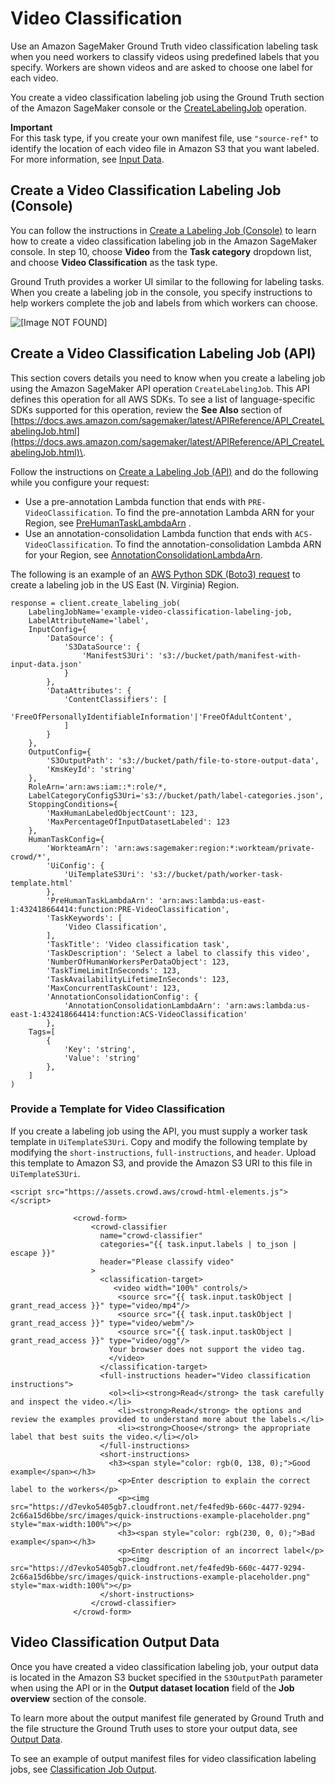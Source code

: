 # Video Classification<a name="sms-video-classification"></a>

Use an Amazon SageMaker Ground Truth video classification labeling task when you need workers to classify videos using predefined labels that you specify\. Workers are shown videos and are asked to choose one label for each video\.

You create a video classification labeling job using the Ground Truth section of the Amazon SageMaker console or the [CreateLabelingJob](https://docs.aws.amazon.com/sagemaker/latest/APIReference/API_CreateLabelingJob.html) operation\. 

**Important**  
For this task type, if you create your own manifest file, use `"source-ref"` to identify the location of each video file in Amazon S3 that you want labeled\. For more information, see [Input Data](sms-data-input.md)\.

## Create a Video Classification Labeling Job \(Console\)<a name="sms-creating-video-classification-console"></a>

You can follow the instructions in [Create a Labeling Job \(Console\)](sms-create-labeling-job-console.md) to learn how to create a video classification labeling job in the Amazon SageMaker console\. In step 10, choose **Video** from the **Task category** dropdown list, and choose **Video Classification** as the task type\. 

Ground Truth provides a worker UI similar to the following for labeling tasks\. When you create a labeling job in the console, you specify instructions to help workers complete the job and labels from which workers can choose\. 

![\[Image NOT FOUND\]](http://docs.aws.amazon.com/sagemaker/latest/dg/images/sms/video/vid_classification.gif)

## Create a Video Classification Labeling Job \(API\)<a name="sms-creating-video-classification-api"></a>

This section covers details you need to know when you create a labeling job using the Amazon SageMaker API operation `CreateLabelingJob`\. This API defines this operation for all AWS SDKs\. To see a list of language\-specific SDKs supported for this operation, review the **See Also** section of [https://docs.aws.amazon.com/sagemaker/latest/APIReference/API_CreateLabelingJob.html](https://docs.aws.amazon.com/sagemaker/latest/APIReference/API_CreateLabelingJob.html)\.

Follow the instructions on [Create a Labeling Job \(API\)](sms-create-labeling-job-api.md) and do the following while you configure your request: 
+ Use a pre\-annotation Lambda function that ends with `PRE-VideoClassification`\. To find the pre\-annotation Lambda ARN for your Region, see [PreHumanTaskLambdaArn](https://docs.aws.amazon.com/sagemaker/latest/dg/API_HumanTaskConfig.html#SageMaker-Type-HumanTaskConfig-PreHumanTaskLambdaArn) \. 
+ Use an annotation\-consolidation Lambda function that ends with `ACS-VideoClassification`\. To find the annotation\-consolidation Lambda ARN for your Region, see [AnnotationConsolidationLambdaArn](https://docs.aws.amazon.com/sagemaker/latest/dg/API_AnnotationConsolidationConfig.html#SageMaker-Type-AnnotationConsolidationConfig-AnnotationConsolidationLambdaArn)\. 

The following is an example of an [AWS Python SDK \(Boto3\) request](https://boto3.amazonaws.com/v1/documentation/api/latest/reference/services/sagemaker.html#SageMaker.Client.create_labeling_job) to create a labeling job in the US East \(N\. Virginia\) Region\. 

```
response = client.create_labeling_job(
    LabelingJobName='example-video-classification-labeling-job,
    LabelAttributeName='label',
    InputConfig={
        'DataSource': {
            'S3DataSource': {
                'ManifestS3Uri': 's3://bucket/path/manifest-with-input-data.json'
            }
        },
        'DataAttributes': {
            'ContentClassifiers': [
                'FreeOfPersonallyIdentifiableInformation'|'FreeOfAdultContent',
            ]
        }
    },
    OutputConfig={
        'S3OutputPath': 's3://bucket/path/file-to-store-output-data',
        'KmsKeyId': 'string'
    },
    RoleArn='arn:aws:iam::*:role/*,
    LabelCategoryConfigS3Uri='s3://bucket/path/label-categories.json',
    StoppingConditions={
        'MaxHumanLabeledObjectCount': 123,
        'MaxPercentageOfInputDatasetLabeled': 123
    },
    HumanTaskConfig={
        'WorkteamArn': 'arn:aws:sagemaker:region:*:workteam/private-crowd/*',
        'UiConfig': {
            'UiTemplateS3Uri': 's3://bucket/path/worker-task-template.html'
        },
        'PreHumanTaskLambdaArn': 'arn:aws:lambda:us-east-1:432418664414:function:PRE-VideoClassification',
        'TaskKeywords': [
            'Video Classification',
        ],
        'TaskTitle': 'Video classification task',
        'TaskDescription': 'Select a label to classify this video',
        'NumberOfHumanWorkersPerDataObject': 123,
        'TaskTimeLimitInSeconds': 123,
        'TaskAvailabilityLifetimeInSeconds': 123,
        'MaxConcurrentTaskCount': 123,
        'AnnotationConsolidationConfig': {
            'AnnotationConsolidationLambdaArn': 'arn:aws:lambda:us-east-1:432418664414:function:ACS-VideoClassification'
        },
    Tags=[
        {
            'Key': 'string',
            'Value': 'string'
        },
    ]
)
```

### Provide a Template for Video Classification<a name="sms-custom-template-video-classification"></a>

If you create a labeling job using the API, you must supply a worker task template in `UiTemplateS3Uri`\. Copy and modify the following template by modifying the `short-instructions`, `full-instructions`, and `header`\. Upload this template to Amazon S3, and provide the Amazon S3 URI to this file in `UiTemplateS3Uri`\.

```
<script src="https://assets.crowd.aws/crowd-html-elements.js"></script>

              <crowd-form>
                  <crowd-classifier
                    name="crowd-classifier"
                    categories="{{ task.input.labels | to_json | escape }}"
                    header="Please classify video"
                  >
                    <classification-target>
                       <video width="100%" controls/>
                        <source src="{{ task.input.taskObject | grant_read_access }}" type="video/mp4"/>
                        <source src="{{ task.input.taskObject | grant_read_access }}" type="video/webm"/>
                        <source src="{{ task.input.taskObject | grant_read_access }}" type="video/ogg"/>
                      Your browser does not support the video tag.
                      </video>
                    </classification-target>
                    <full-instructions header="Video classification instructions">
                      <ol><li><strong>Read</strong> the task carefully and inspect the video.</li>
                        <li><strong>Read</strong> the options and review the examples provided to understand more about the labels.</li>
                        <li><strong>Choose</strong> the appropriate label that best suits the video.</li></ol>
                    </full-instructions>
                    <short-instructions>
                      <h3><span style="color: rgb(0, 138, 0);">Good example</span></h3>
                        <p>Enter description to explain the correct label to the workers</p>
                        <p><img src="https://d7evko5405gb7.cloudfront.net/fe4fed9b-660c-4477-9294-2c66a15d6bbe/src/images/quick-instructions-example-placeholder.png" style="max-width:100%"></p>
                        <h3><span style="color: rgb(230, 0, 0);">Bad example</span></h3>
                        <p>Enter description of an incorrect label</p>
                        <p><img src="https://d7evko5405gb7.cloudfront.net/fe4fed9b-660c-4477-9294-2c66a15d6bbe/src/images/quick-instructions-example-placeholder.png" style="max-width:100%"></p>
                    </short-instructions>
                  </crowd-classifier>
              </crowd-form>
```

## Video Classification Output Data<a name="sms-vido-classification-output-data"></a>

Once you have created a video classification labeling job, your output data is located in the Amazon S3 bucket specified in the `S3OutputPath` parameter when using the API or in the **Output dataset location** field of the **Job overview** section of the console\. 

To learn more about the output manifest file generated by Ground Truth and the file structure the Ground Truth uses to store your output data, see [Output Data](sms-data-output.md)\. 

To see an example of output manifest files for video classification labeling jobs, see [Classification Job Output](sms-data-output.md#sms-output-class)\.